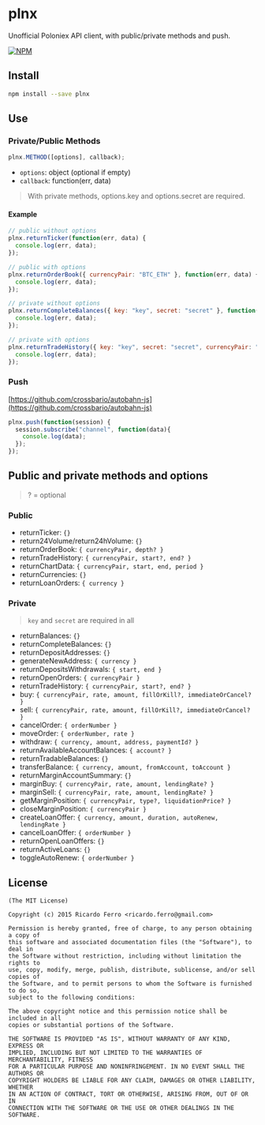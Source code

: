 
# plnx

Unofficial Poloniex API client, with public/private methods and push.

[![NPM](https://nodei.co/npm/plnx.png?downloads=true&downloadRank=true)](https://nodei.co/npm/plnx)

## Install

```sh
npm install --save plnx
```

## Use

### Private/Public Methods

```javascript
plnx.METHOD([options], callback);
```

* `options`: object (optional if empty)
* `callback`: function(err, data)

> With private methods, options.key and options.secret are required.

#### Example

```javascript
// public without options
plnx.returnTicker(function(err, data) {
  console.log(err, data);
});

// public with options
plnx.returnOrderBook({ currencyPair: "BTC_ETH" }, function(err, data) {
  console.log(err, data);
});

// private without options
plnx.returnCompleteBalances({ key: "key", secret: "secret" }, function(err, data) {
  console.log(err, data);
});

// private with options
plnx.returnTradeHistory({ key: "key", secret: "secret", currencyPair: "BTC_ETH" }, function(err, data) {
  console.log(err, data);
});

```

### Push

[https://github.com/crossbario/autobahn-js](https://github.com/crossbario/autobahn-js)

```javascript
plnx.push(function(session) {
  session.subscribe("channel", function(data){
    console.log(data);
  });
});
```

## Public and private methods and options

> ? = optional

### Public

* returnTicker: `{}`
* return24Volume/return24hVolume: `{}`
* returnOrderBook: `{ currencyPair, depth? }`
* returnTradeHistory: `{ currencyPair, start?, end? }`
* returnChartData: `{ currencyPair, start, end, period }`
* returnCurrencies: `{}`
* returnLoanOrders: `{ currency }`

### Private

> `key` and `secret` are required in all

* returnBalances: `{}`
* returnCompleteBalances: `{}`
* returnDepositAddresses: `{}`
* generateNewAddress: `{ currency }`
* returnDepositsWithdrawals: `{ start, end }`
* returnOpenOrders: `{ currencyPair }`
* returnTradeHistory: `{ currencyPair, start?, end? }`
* buy: `{ currencyPair, rate, amount, fillOrKill?, immediateOrCancel? }`
* sell: `{ currencyPair, rate, amount, fillOrKill?, immediateOrCancel? }`
* cancelOrder: `{ orderNumber }`
* moveOrder: `{ orderNumber, rate }`
* withdraw: `{ currency, amount, address, paymentId? }`
* returnAvailableAccountBalances: `{ account? }`
* returnTradableBalances: `{}`
* transferBalance: `{ currency, amount, fromAccount, toAccount }`
* returnMarginAccountSummary: `{}`
* marginBuy: `{ currencyPair, rate, amount, lendingRate? }`
* marginSell: `{ currencyPair, rate, amount, lendingRate? }`
* getMarginPosition: `{ currencyPair, type?, liquidationPrice? }`
* closeMarginPosition: `{ currencyPair }`
* createLoanOffer: `{ currency, amount, duration, autoRenew, lendingRate }`
* cancelLoanOffer: `{ orderNumber }`
* returnOpenLoanOffers: `{}`
* returnActiveLoans: `{}`
* toggleAutoRenew: `{ orderNumber }`

## License

```
(The MIT License)

Copyright (c) 2015 Ricardo Ferro <ricardo.ferro@gmail.com>

Permission is hereby granted, free of charge, to any person obtaining a copy of
this software and associated documentation files (the "Software"), to deal in
the Software without restriction, including without limitation the rights to
use, copy, modify, merge, publish, distribute, sublicense, and/or sell copies of
the Software, and to permit persons to whom the Software is furnished to do so,
subject to the following conditions:

The above copyright notice and this permission notice shall be included in all
copies or substantial portions of the Software.

THE SOFTWARE IS PROVIDED "AS IS", WITHOUT WARRANTY OF ANY KIND, EXPRESS OR
IMPLIED, INCLUDING BUT NOT LIMITED TO THE WARRANTIES OF MERCHANTABILITY, FITNESS
FOR A PARTICULAR PURPOSE AND NONINFRINGEMENT. IN NO EVENT SHALL THE AUTHORS OR
COPYRIGHT HOLDERS BE LIABLE FOR ANY CLAIM, DAMAGES OR OTHER LIABILITY, WHETHER
IN AN ACTION OF CONTRACT, TORT OR OTHERWISE, ARISING FROM, OUT OF OR IN
CONNECTION WITH THE SOFTWARE OR THE USE OR OTHER DEALINGS IN THE SOFTWARE.
```
